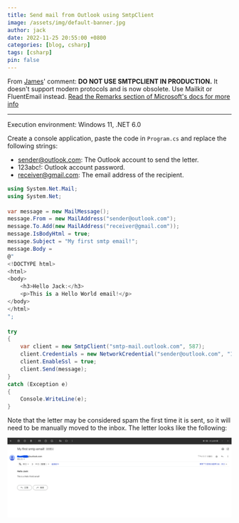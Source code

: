 ```yaml
---
title: Send mail from Outlook using SmtpClient
image: /assets/img/default-banner.jpg
author: jack
date: 2022-11-25 20:55:00 +0800
categories: [blog, csharp]
tags: [csharp]
pin: false
---
```


From [James](https://dev.to/henryjs)' comment:
**DO NOT USE SMTPCLIENT IN PRODUCTION.** It doesn't support modern protocols and is now obsolete. Use Mailkit or FluentEmail instead.
[Read the Remarks section of Microsoft's docs for more info](https://learn.microsoft.com/en-us/dotnet/api/system.net.mail.smtpclient?view=net-7.0#remarks)

---

Execution environment: Windows 11, .NET 6.0

Create a console application, paste the code in `Program.cs` and replace the following strings:

- sender@outlook.com: The Outlook account to send the letter.
- 123abc!: Outlook account password.
- receiver@gmail.com: The email address of the recipient.

```csharp
using System.Net.Mail;
using System.Net;

var message = new MailMessage();
message.From = new MailAddress("sender@outlook.com");
message.To.Add(new MailAddress("receiver@gmail.com"));
message.IsBodyHtml = true;
message.Subject = "My first smtp email!";
message.Body =
@"
<!DOCTYPE html>
<html>
<body>
    <h3>Hello Jack:</h3>
    <p>This is a Hello World email!</p>
</body>
</html>
";

try
{
    var client = new SmtpClient("smtp-mail.outlook.com", 587);
    client.Credentials = new NetworkCredential("sender@outlook.com", "123abc!");
    client.EnableSsl = true;
    client.Send(message);
}
catch (Exception e)
{
    Console.WriteLine(e);
}
```

Note that the letter may be considered spam the first time it is sent, so it will need to be manually moved to the inbox. The letter looks like the following:

![Image](https://raw.githubusercontent.com/blueskyson/image-host/master/2022/smtpclient.png)
